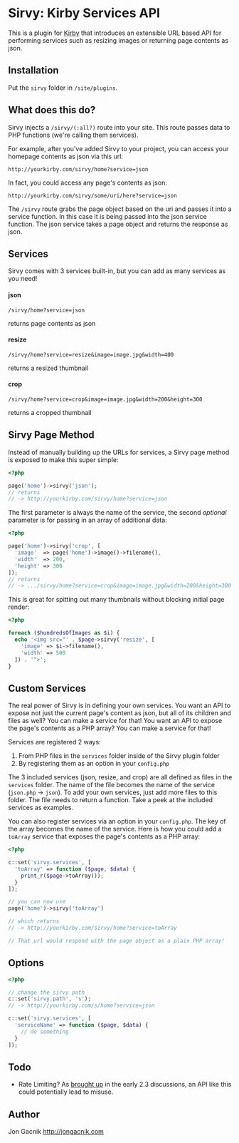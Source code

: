 # Sirvy: Kirby Services API

This is a plugin for [Kirby](http://getkirby.com) that introduces an extensible URL based API for performing services such as resizing images or returning page contents as json.

## Installation

Put the `sirvy` folder in `/site/plugins`.

## What does this do?

Sirvy injects a `/sirvy/(:all?)` route into your site. This route passes data to PHP functions (we're calling them services).

For example, after you've added Sirvy to your project, you can access your homepage contents as json via this url:

```
http://yourkirby.com/sirvy/home?service=json
```

In fact, you could access any page's contents as json:

```
http://yourkirby.com/sirvy/some/uri/here?service=json
```

The `/sirvy` route grabs the page object based on the uri and passes it into a service function. In this case it is being passed into the json service function. The json service takes a page object and returns the response as json.

## Services

Sirvy comes with 3 services built-in, but you can add as many services as you need!

#### json

```
/sirvy/home?service=json
```

returns page contents as json


#### resize

```
/sirvy/home?service=resize&image=image.jpg&width=400
```

returns a resized thumbnail


#### crop

```
/sirvy/home?service=crop&image=image.jpg&width=200&height=300
```

returns a cropped thumbnail

## Sirvy Page Method

Instead of manually building up the URLs for services, a Sirvy page method is exposed to make this super simple:

```php
<?php

page('home')->sirvy('json');
// returns
// -> http://yourkirby.com/sirvy/home?service=json
```

The first parameter is always the name of the service, the second *optional* parameter is for passing in an array of additional data:

```php
<?php

page('home')->sirvy('crop', [
  'image'  => page('home')->image()->filename(),
  'width'  => 200,
  'height' => 300
]);
// returns
// -> .../sirvy/home?service=crop&image=image.jpg&width=200&height=300
```

This is great for spitting out many thumbnails without blocking initial page render:

```php
<?php

foreach ($hundredsOfImages as $i) {
  echo '<img src="' . $page->sirvy('resize', [
    'image' => $i->filename(),
    'width' => 500
  ]) . '">';
}

```

## Custom Services

The real power of Sirvy is in defining your own services. You want an API to expose not just the current page's content as json, but all of its children and files as well? You can make a service for that! You want an API to expose the page's contents as a PHP array? You can make a service for that!

Services are registered 2 ways:

1. From PHP files in the `services` folder inside of the Sirvy plugin folder
2. By registering them as an option in your `config.php`

The 3 included services (json, resize, and crop) are all defined as files in the `services` folder. The name of the file becomes the name of the service (`json.php` -> `json`). To add your own services, just add more files to this folder. The file needs to return a function. Take a peek at the included services as examples.

You can also register services via an option in your `config.php`. The key of the array becomes the name of the service. Here is how you could add a `toArray` service that exposes the page's contents as a PHP array:

```php
<?php

c::set('sirvy.services', [
  'toArray' => function ($page, $data) {
    print_r($page->toArray());
  }
]);

// you can now use
page('home')->sirvy('toArray')

// which returns
// -> http://yourkirby.com/sirvy/home?service=toArray

// That url would respond with the page object as a plain PHP array!
```

## Options

```php
<?php

// change the sirvy path
c::set('sirvy.path', 's');
// -> http://yourkirby.com/s/home?service=json

c::set('sirvy.services', [
  'serviceName' => function ($page, $data) {
    // do something.
  }
]);

```

## Todo

- Rate Limiting? As [brought up](https://github.com/getkirby/kirby/issues/412) in the early 2.3 discussions, an API like this could potentially lead to misuse.

## Author

Jon Gacnik <http://jongacnik.com>